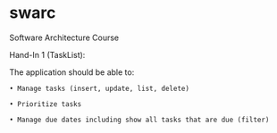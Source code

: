 # swarc
Software Architecture Course 

Hand-In 1 (TaskList): 

The application should be able to:

    • Manage tasks (insert, update, list, delete)

    • Prioritize tasks

    • Manage due dates including show all tasks that are due (filter)

